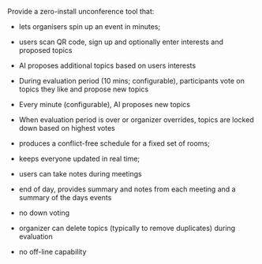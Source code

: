 Provide a zero-install unconference tool that:
- lets organisers spin up an event in minutes;
- users scan QR code, sign up and optionally enter interests and proposed topics
- AI proposes additional topics based on users interests
- During evaluation period (10 mins; configurable), participants vote on topics they like and propose new topics
- Every minute (configurable), AI proposes new topics
- When evaluation period is over or organizer overrides, topics are locked down based on highest votes
- produces a conflict-free schedule for a fixed set of rooms;
- keeps everyone updated in real time;
- users can take notes during meetings
- end of day, provides summary and notes from each meeting and a summary of the days events

- no down voting
- organizer can delete topics (typically to remove duplicates) during evaluation
- no off-line capability